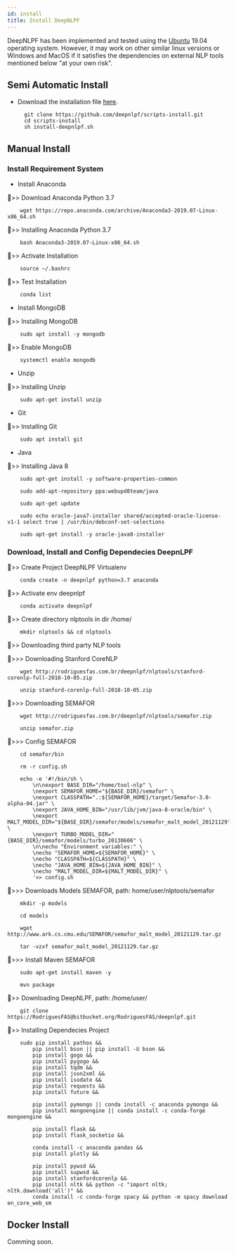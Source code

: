 ```yaml
---
id: install
title: Install DeepNLPF
---
```


DeepNLPF has been implemented and tested using the [Ubuntu](https://ubuntu.com/) 19.04 operating system. However, it may work on other similar linux versions or Windows and MacOS if it satisfies the dependencies on external NLP tools mentioned below "at your own risk".

## Semi Automatic Install
- Download the installation file [here](https://github.com/deepnlpf/scripts-install).

        git clone https://github.com/deepnlpf/scripts-install.git
        cd scripts-install
        sh install-deepnlpf.sh

## Manual Install

### Install Requirement System

- Install Anaconda

🐙>> Download Anaconda Python 3.7
        
        wget https://repo.anaconda.com/archive/Anaconda3-2019.07-Linux-x86_64.sh

🐙>> Installing Anaconda Python 3.7
        
        bash Anaconda3-2019.07-Linux-x86_64.sh

🐙>> Activate Installation
        
        source ~/.bashrc

🐙>> Test Installation
        
        conda list

- Install MongoDB

🐙>> Installing MongoDB

        sudo apt install -y mongodb

🐙>> Enable MongoDB

        systemctl enable mongodb

- Unzip

🐙>> Installing Unzip

        sudo apt-get install unzip

- Git

🐙>> Installing Git

        sudo apt install git

- Java

🐙>> Installing Java 8

        sudo apt-get install -y software-properties-common
        
        sudo add-apt-repository ppa:webupd8team/java
        
        sudo apt-get update
        
        sudo echo oracle-java7-installer shared/accepted-oracle-license-v1-1 select true | /usr/bin/debconf-set-selections
        
        sudo apt-get install -y oracle-java8-installer

### Download, Install and Config Dependecies DeepnLPF

🐙>> Create Project DeepNLPF Virtualenv

        conda create -n deepnlpf python=3.7 anaconda

🐙>> Activate env deepnlpf

        conda activate deepnlpf

🐙>> Create directory nlptools in dir /home/

        mkdir nlptools && cd nlptools

🐙>> Downloading third party NLP tools

🐙>>> Downloading Stanford CoreNLP

        wget http://rodriguesfas.com.br/deepnlpf/nlptools/stanford-corenlp-full-2018-10-05.zip
        
        unzip stanford-corenlp-full-2018-10-05.zip

🐙>>> Downloading SEMAFOR

        wget http://rodriguesfas.com.br/deepnlpf/nlptools/semafor.zip
        
        unzip semafor.zip

🐙>>> Config SEMAFOR

        cd semafor/bin
        
        rm -r config.sh
        
        echo -e '#!/bin/sh \
            \n\nexport BASE_DIR="/home/tool-nlp" \
            \nexport SEMAFOR_HOME="${BASE_DIR}/semafor" \
            \nexport CLASSPATH=".:${SEMAFOR_HOME}/target/Semafor-3.0-alpha-04.jar" \
            \nexport JAVA_HOME_BIN="/usr/lib/jvm/java-8-oracle/bin" \
            \nexport MALT_MODEL_DIR="${BASE_DIR}/semafor/models/semafor_malt_model_20121129" \
            \nexport TURBO_MODEL_DIR="{BASE_DIR}/semafor/models/turbo_20130606" \
            \n\necho "Environment variables:" \
            \necho "SEMAFOR_HOME=${SEMAFOR_HOME}" \
            \necho "CLASSPATH=${CLASSPATH}" \
            \necho "JAVA_HOME_BIN=${JAVA_HOME_BIN}" \
            \necho "MALT_MODEL_DIR=${MALT_MODEL_DIR}" \
            '>> config.sh

🐙>>> Downloads Models SEMAFOR, path: home/user/nlptools/semafor

        mkdir -p models

        cd models

        wget http://www.ark.cs.cmu.edu/SEMAFOR/semafor_malt_model_20121129.tar.gz

        tar -vzxf semafor_malt_model_20121129.tar.gz

🐙>>> Install Maven SEMAFOR

        sudo apt-get install maven -y

        mvn package

🐙>> Downloading DeepNLPF, path: /home/user/

        git clone https://RodriguesFAS@bitbucket.org/RodriguesFAS/deepnlpf.git

🐙>> Installing Dependecies Project

        sudo pip install pathos &&
            pip install bson || pip install -U bson &&
            pip install gogo &&
            pip install pygogo &&
            pip install tqdm &&
            pip install json2xml &&
            pip install isodate &&
            pip install requests &&
            pip install future &&

            pip install pymongo || conda install -c anaconda pymongo &&
            pip install mongoengine || conda install -c conda-forge mongoengine &&

            pip install flask &&
            pip install flask_socketio &&

            conda install -c anaconda pandas &&
            pip install plotly &&

            pip install pywsd && 
            pip install supwsd && 
            pip install stanfordcorenlp && 
            pip install nltk && python -c "import nltk; nltk.download('all')" && 
            conda install -c conda-forge spacy && python -m spacy download en_core_web_sm

## Docker Install

Comming soon.
